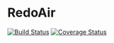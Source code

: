# RedoAir
[![Build Status](https://travis-ci.org/Nawsen/RedoAir.svg?branch=master)](https://travis-ci.org/Nawsen/RedoAir)
[![Coverage Status](https://coveralls.io/repos/github/Nawsen/RedoAir/badge.svg)](https://coveralls.io/github/Nawsen/RedoAir)

